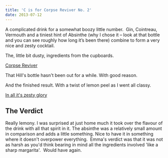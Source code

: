 ```yaml
---
title: 'C is for Corpse Reviver No. 2'
date: 2013-07-12
---
```


A complicated drink for a somewhat boozy little number.  Gin, Cointreau, Vermouth and a tiniest hint of Absinthe (why I chose it &#8211; look at that bottle and you can see roughly how long it&#8217;s been there) combine to form a very nice and zesty cocktail.

The, little bit dusty, ingredients from the cupboards.

[Corpse Reviver](/images/uploads/2013/06/2013-06-25-20.54.59.jpg "Corpse Reviver")

That Hill's bottle hasn't been out for a while. With good reason.

And the finished result. With a twist of lemon peel as I went all classy.

[In all it's zesty glory](/images/uploads/2013/06/2013-06-25-21.02.21.jpg "Corpse Reviver in Martini Glass")

## The Verdict

Really lemony. I was surprised at just home much it took over the flavour of the drink with all that spirit in it. The absinthe was a relatively small amount in comparison and adds a little something. Nice to have it in something where it doesn't overpower everything.  Emma's verdict was that it was not as harsh as you'd think bearing in mind all the ingredients involved 'like a sharp margarita'.  Would have again.
